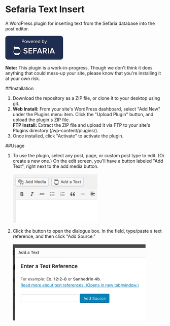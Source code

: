 # Sefaria Text Insert
A WordPress plugin for inserting text from the Sefaria database into the post editor.

![powered-by-sefaria](/readme-images/powered_by_sefaria_badge_182.png)

**Note:** This plugin is a work-in-progress. Though we don't think it does anything that could mess-up your site, please know that you're installing it at your own risk.

##Installation
1. Download the repository as a ZIP file, or clone it to your desktop using git.
2. **Web Install:** From your site's WordPress dashboard, select "Add New" under the Plugins menu item. Click the "Upload Plugin" button, and upload the plugin's ZIP file.<br/>**FTP Install:** Extract the ZIP file and upload it via FTP to your site's Plugins directory (/wp-content/plugins/).
3. Once installed, click "Activate" to activate the plugin.

##Usage
1. To use the plugin, select any post, page, or custom post type to edit. (Or create a new one.) On the edit screen, you'll have a button labeled "Add Text", right next to the add media button.<br/><br/>![button](/readme-images/text-button.png)

2. Click the button to open the dialogue box. In the field, type/paste a text reference, and then click "Add Source."<br/><br/>![text-ref](/readme-images/enter-text-ref.png)<br/> 


